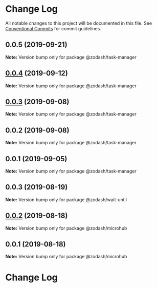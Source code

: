 # Change Log

All notable changes to this project will be documented in this file.
See [Conventional Commits](https://conventionalcommits.org) for commit guidelines.

## 0.0.5 (2019-09-21)

**Note:** Version bump only for package @zodash/task-manager





## [0.0.4](https://github.com/zcorky/zodash/compare/@zodash/task-manager@0.0.3...@zodash/task-manager@0.0.4) (2019-09-12)

**Note:** Version bump only for package @zodash/task-manager





## [0.0.3](https://github.com/zcorky/zodash/compare/@zodash/task-manager@0.0.2...@zodash/task-manager@0.0.3) (2019-09-08)

**Note:** Version bump only for package @zodash/task-manager





## 0.0.2 (2019-09-08)

**Note:** Version bump only for package @zodash/task-manager





## 0.0.1 (2019-09-05)

**Note:** Version bump only for package @zodash/task-manager





## 0.0.3 (2019-08-19)

**Note:** Version bump only for package @zodash/wait-until





## [0.0.2](https://github.com/zcorky/zodash/compare/@zodash/microhub@0.0.1...@zodash/microhub@0.0.2) (2019-08-18)

**Note:** Version bump only for package @zodash/microhub





## 0.0.1 (2019-08-18)

**Note:** Version bump only for package @zodash/microhub





# Change Log
